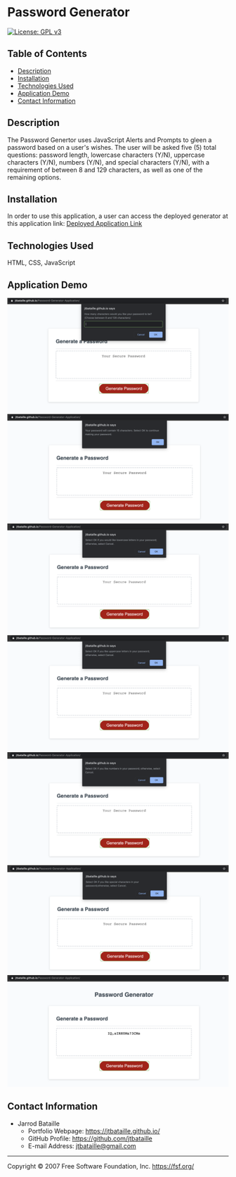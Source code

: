 # Password Generator
[![License: GPL v3](https://img.shields.io/badge/License-GPLv3-blue.svg)](https://www.gnu.org/licenses/gpl-3.0)

## Table of Contents
* [Description](#description)
* [Installation](#description)
* [Technologies Used](#technologies-used)
* [Application Demo](#application-demo)
* [Contact Information](#contact-information)

## Description
The Password Genertor uses JavaScript Alerts and Prompts to gleen a password based on a user's wishes. The user will be asked five (5) total questions: password length, lowercase characters (Y/N), uppercase characters (Y/N), numbers (Y/N), and special characters (Y/N), with a requirement of between 8 and 129 characters, as well as one of the remaining options.

## Installation
In order to use this application, a user can access the deployed generator at this application link: [Deployed Application Link](https://jtbataille.github.io/Password-Generator-Application/)

## Technologies Used
HTML, CSS, JavaScript

## Application Demo
![Length Question](Images/LengthQ.png)
![Length Question Confirmation](Images/LengthConfirm.png)
![Lowercase Question](Images/Lowercase.png)
![Uppercase Question](Images/Uppercase.png)
![Number Question](Images/Numbers.png)
![Special Character Question](Images/SpecialCharacters.png)
![Final Password](Images/FinalPassword.png)

## Contact Information
* Jarrod Bataille
  * Portfolio Webpage: https://jtbataille.github.io/
  * GitHub Profile: https://github.com/jtbataille
  * E-mail Address: jtbataille@gmail.com
  
- - -
Copyright © 2007 Free Software Foundation, Inc. <https://fsf.org/>
